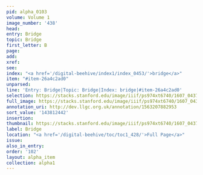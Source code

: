 ```yaml
---
pid: alpha_0103
volume: Volume 1
image_number: '438'
head:
entry: Bridge
topic: Bridge
first_letter: B
page:
add:
xref:
see:
index: "<a href='/digital-beehive/index1/index_0453/'>bridge</a>"
item: "#item-26a4c2ad0"
unparsed:
line: 'Entry: Bridge|Topic: Bridge|Index: bridge|#item-26a4c2ad0'
selection: https://stacks.stanford.edu/image/iiif/ps974xt6740/1607_0437/814,2442,2990,211/full/0/default.jpg
full_image: https://stacks.stanford.edu/image/iiif/ps974xt6740/1607_0437/full/full/0/default.jpg
annotation_uri: http://dev.llgc.org.uk/annotation/1563207882953
sort_value: '143812442'
insertion:
thumbnail: https://stacks.stanford.edu/image/iiif/ps974xt6740/1607_0437/814,2442,600,180/250,/0/default.jpg
label: Bridge
location: "<a href='/digital-beehive/toc/toc1_428/'>Full Page</a>"
issue:
also_in_entry:
order: '102'
layout: alpha_item
collection: alpha1
---
```


